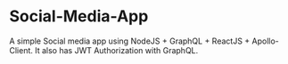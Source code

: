 # Social-Media-App
A simple Social media app using NodeJS + GraphQL + ReactJS + Apollo-Client. It also has JWT Authorization with GraphQL.
